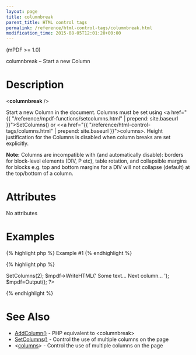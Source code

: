 ```yaml
---
layout: page
title: columnbreak
parent_title: HTML control tags
permalink: /reference/html-control-tags/columnbreak.html
modification_time: 2015-08-05T12:01:20+00:00
---
```


(mPDF &gt;= 1.0)

columnbreak – Start a new Column

# Description

&lt;<b>columnbreak</b> /&gt;

Start a new Column in the document. Columns must be set using <a href="{{ "/reference/mpdf-functions/setcolumns.html" | prepend: site.baseurl }}">SetColumns()</a> or &lt;<a href="{{ "/reference/html-control-tags/columns.html" | prepend: site.baseurl }}">columns</a>&gt;. Height justification for the Columns is disabled when column breaks are set explicitly.

<div class="alert alert-info" role="alert"><strong>Note:</strong> Columns are incompatible with (and automatically disable): borders for block-level elements (DIV, P etc), table rotation, and collapsible margins for blocks e.g. top and bottom margins for a DIV will not collapse (default) at the top/bottom of a column.</div>

# Attributes

No attributes

# Examples

{% highlight php %}
Example #1
{% endhighlight %}

{% highlight php %}
<?php

$mpdf=new mPDF();

$mpdf->SetColumns(2);

$mpdf->WriteHTML('
Some text...
<columnbreak />
Next column...
');

$mpdf=Output();

?>
{% endhighlight %}

# See Also

<ul>
<li class="manual_boxlist"><a href="{{ "/reference/mpdf-functions/bookmark.html" | prepend: site.baseurl }}">AddColumn()</a> - PHP equivalent to &lt;columnbreak&gt;</li>
<li class="manual_boxlist"><a href="{{ "/reference/mpdf-functions/setcolumns.html" | prepend: site.baseurl }}">SetColumns()</a> - Control the use of multiple columns on the page</li>
<li class="manual_boxlist">&lt;<a href="{{ "/reference/html-control-tags/columns.html" | prepend: site.baseurl }}">columns</a>&gt; - Control the use of multiple columns on the page</li>
</ul>

